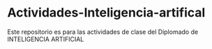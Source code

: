 # Actividades-Inteligencia-artifical
Este repositorio es para las actividades de clase del Diplomado de INTELIGENCIA ARTIFICIAL

